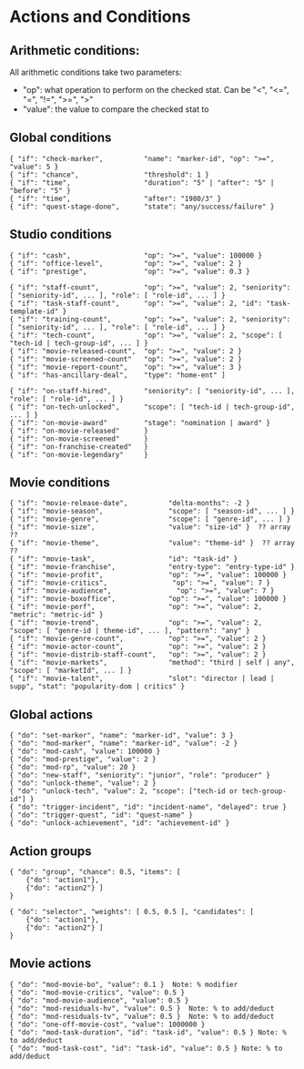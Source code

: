 ﻿# Actions and Conditions

## Arithmetic conditions:

All arithmetic conditions take two parameters:
 - "op": what operation to perform on the checked stat. Can be "<", "<=", "=", "!=", ">=", ">"
 - "value": the value to compare the checked stat to

## Global conditions

    { "if": "check-marker",          "name": "marker-id", "op": ">=", "value": 5 }
    { "if": "chance",                "threshold": 1 }
    { "if": "time",                  "duration": "5" | "after": "5" | "before": "5" }
    { "if": "time",                  "after": "1980/3" }
    { "if": "quest-stage-done",      "state": "any/success/failure" } 

## Studio conditions

    { "if": "cash",                  "op": ">=", "value": 100000 }
    { "if": "office-level",          "op": ">=", "value": 2 }
    { "if": "prestige",              "op": ">=", "value": 0.3 }

    { "if": "staff-count",           "op": ">=", "value": 2, "seniority": [ "seniority-id", ... ], "role": [ "role-id", ... ] }
    { "if": "task-staff-count",      "op": ">=", "value": 2, "id": "task-template-id" }
    { "if": "training-count",        "op": ">=", "value": 2, "seniority": [ "seniority-id", ... ], "role": [ "role-id", ... ] }
    { "if": "tech-count",            "op": ">=", "value": 2, "scope": [ "tech-id | tech-group-id", ... ] }
    { "if": "movie-released-count",  "op": ">=", "value": 2 }
    { "if": "movie-screened-count"   "op": ">=", "value": 2 }
    { "if": "movie-report-count",    "op": ">=", "value": 3 }
    { "if": "has-ancillary-deal",    "type": "home-ent" ]

    { "if": "on-staff-hired",        "seniority": [ "seniority-id", ... ], "role": [ "role-id", ... ] }
    { "if": "on-tech-unlocked",      "scope": [ "tech-id | tech-group-id", ... ] }
    { "if": "on-movie-award"         "stage": "nomination | award" }
    { "if": "on-movie-released"      }
    { "if": "on-movie-screened"      }
    { "if": "on-franchise-created"   }
    { "if": "on-movie-legendary"     }

## Movie conditions

    { "if": "movie-release-date",          "delta-months": -2 }
    { "if": "movie-season",                "scope": [ "season-id", ... ] }
    { "if": "movie-genre",                 "scope": [ "genre-id", ... ] }
    { "if": "movie-size",                  "value": "size-id" }  ?? array  ??
    { "if": "movie-theme",                 "value": "theme-id" }  ?? array  ??
    { "if": "movie-task",                  "id": "task-id" }
    { "if": "movie-franchise",             "entry-type": "entry-type-id" } 
    { "if": "movie-profit",                "op": ">=", "value": 100000 }
    { "if": "movie-critics",                "op": ">=", "value": 7 }
    { "if": "movie-audience",                "op": ">=", "value": 7 }
    { "if": "movie-boxoffice",             "op": ">=", "value": 100000 }
    { "if": "movie-perf",                  "op": ">=", "value": 2, "metric": "metric-id" }
    { "if": "movie-trend",                 "op": ">=", "value": 2, "scope": [ "genre-id | theme-id", ... ], "pattern": "any" }
    { "if": "movie-genre-count",           "op": ">=", "value": 2 }
    { "if": "movie-actor-count",           "op": ">=", "value": 2 }
    { "if": "movie-distrib-staff-count",   "op": ">=", "value": 2 }
    { "if": "movie-markets",               "method": "third | self | any", "scope": [ "marketId", ... ] }
    { "if": "movie-talent",                "slot": "director | lead | supp", "stat": "popularity-dom | critics" }

## Global actions

    { "do": "set-marker", "name": "marker-id", "value": 3 }
    { "do": "mod-marker", "name": "marker-id", "value": -2 }
    { "do": "mod-cash", "value": 100000 }
    { "do": "mod-prestige", "value": 2 }
    { "do": "mod-rp", "value": 20 }
    { "do": "new-staff", "seniority": "junior", "role": "producer" }
    { "do": "unlock-theme", "value": 2 }
    { "do": "unlock-tech", "value": 2, "scope": ["tech-id or tech-group-id"] }
    { "do": "trigger-incident", "id": "incident-name", "delayed": true }
    { "do": "trigger-quest", "id": "quest-name" }
    { "do": "unlock-achievement", "id": "achievement-id" }

## Action groups

    { "do": "group", "chance": 0.5, "items": [
        {"do": "action1"},
        {"do": "action2"} ] 
    }
    
    { "do": "selector", "weights": [ 0.5, 0.5 ], "candidates": [
        {"do": "action1"},
        {"do": "action2"} ]
    }

## Movie actions

    { "do": "mod-movie-bo", "value": 0.1 }  Note: % modifier
    { "do": "mod-movie-critics", "value": 0.5 }
    { "do": "mod-movie-audience", "value": 0.5 }
    { "do": "mod-residuals-hv", "value": 0.5 }  Note: % to add/deduct
    { "do": "mod-residuals-tv", "value": 0.5 }  Note: % to add/deduct
    { "do": "one-off-movie-cost", "value": 1000000 }
    { "do": "mod-task-duration", "id": "task-id", "value": 0.5 } Note: % to add/deduct
    { "do": "mod-task-cost", "id": "task-id", "value": 0.5 } Note: % to add/deduct


